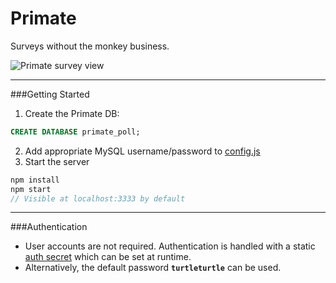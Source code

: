 # Primate
Surveys without the monkey business.

![Primate survey view](https://severn.me/css/img/primate.png?t=1)

---

###Getting Started

1. Create the Primate DB: 
  
  ```sql
  CREATE DATABASE primate_poll;
  ```
2. Add appropriate MySQL username/password to [config.js](https://github.com/calebsevern/Primate/blob/master/app/config.js)
3. Start the server

  ```javascript
  npm install
  npm start
  // Visible at localhost:3333 by default
  ```

---

###Authentication
- User accounts are not required. Authentication is handled with a static [auth secret](https://github.com/calebsevern/Primate/blob/master/app/config.js#L20) which can be set at runtime.
- Alternatively, the default password **`turtleturtle`** can be used.
